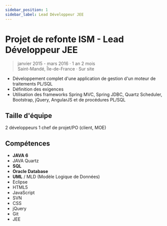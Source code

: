 ```yaml
---
sidebar_position: 1
sidebar_label: Lead Développeur JEE
---
```


# Projet de refonte ISM - Lead Développeur JEE

> janvier 2015 - mars 2016 · 1 an 2 mois
> \
> Saint-Mandé, Île-de-France · Sur site

- Développement complet d'une application de gestion d'un moteur de traitements PL/SQL
- Définition des exigences
- Utilisation des frameworks Spring MVC, Spring JDBC, Quartz Scheduler, Bootstrap, jQuery,
  AngularJS et de procédures PL/SQL

## Taille d'équipe

2 développeurs
1 chef de projet/PO (client, MOE)

## Compétences

- **JAVA 6**
- JAVA Quartz
- **SQL**
- **Oracle Database**
- **UML** / MLD (Modèle Logique de Données)
- Eclipse
- HTML5
- JavaScript
- SVN
- CSS
- jQuery
- Git
- JEE
